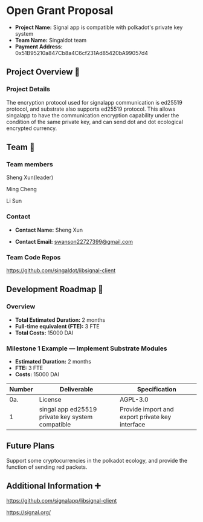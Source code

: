 # Open Grant Proposal

* **Project Name:**  Signal app is compatible with polkadot's private key system
* **Team Name:**  Singaldot team
* **Payment Address:**  0x51B95210a847Cb8a4C6cf231Ad85420bA99057d4

## Project Overview :page_facing_up: 

### Project Details 

The encryption protocol used for signalapp communication is ed25519 protocol, and substrate also supports ed25519 protocol.
This allows singalapp to have the communication encryption capability under the condition of the same private key, and can send dot and dot ecological encrypted currency.

## Team :busts_in_silhouette:

### Team members

Sheng Xun(leader)

Ming Cheng

Li Sun

### Contact

* **Contact Name:** Sheng Xun

* **Contact Email:**  swanson22727399@gmail.com

  

### Team Code Repos

https://github.com/singaldot/libsignal-client

## Development Roadmap 🔩

### Overview

* **Total Estimated Duration:**  2 months
* **Full-time equivalent (FTE):**  3 FTE
* **Total Costs:**  15000 DAI

### Milestone 1 Example — Implement Substrate Modules 

* **Estimated Duration:** 2 months
* **FTE:**  3 FTE
* **Costs:** 15000 DAI

| Number | Deliverable                                      | Specification                                   |
| ------ | ------------------------------------------------ | ----------------------------------------------- |
| 0a.    | License                                          | AGPL-3.0                                        |
| 1      | singal app ed25519 private key system compatible | Provide import and export private key interface |


## Future Plans

Support some cryptocurrencies in the polkadot ecology, and provide the function of sending red packets.

## Additional Information :heavy_plus_sign: 

https://github.com/signalapp/libsignal-client

https://signal.org/
